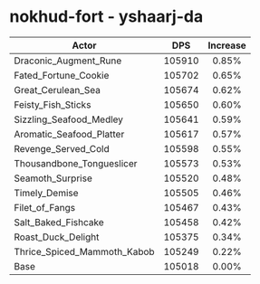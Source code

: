 # nokhud-fort - yshaarj-da
| Actor | DPS | Increase |
|---|:---:|:---:|
|Draconic_Augment_Rune|105910|0.85%|
|Fated_Fortune_Cookie|105702|0.65%|
|Great_Cerulean_Sea|105674|0.62%|
|Feisty_Fish_Sticks|105650|0.60%|
|Sizzling_Seafood_Medley|105641|0.59%|
|Aromatic_Seafood_Platter|105617|0.57%|
|Revenge_Served_Cold|105598|0.55%|
|Thousandbone_Tongueslicer|105573|0.53%|
|Seamoth_Surprise|105520|0.48%|
|Timely_Demise|105505|0.46%|
|Filet_of_Fangs|105467|0.43%|
|Salt_Baked_Fishcake|105458|0.42%|
|Roast_Duck_Delight|105375|0.34%|
|Thrice_Spiced_Mammoth_Kabob|105249|0.22%|
|Base|105018|0.00%|
